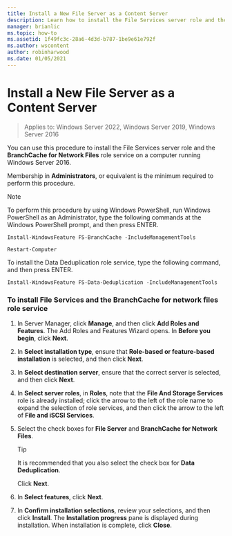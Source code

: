```yaml
---
title: Install a New File Server as a Content Server
description: Learn how to install the File Services server role and the BranchCache for Network Files role service on a computer running  Windows Server 2016.
manager: brianlic
ms.topic: how-to
ms.assetid: 1f49fc3c-28a6-4d3d-b787-1be9e61e792f
ms.author: wscontent
author: robinharwood
ms.date: 01/05/2021
---
```

# Install a New File Server as a Content Server

>Applies to: Windows Server 2022, Windows Server 2019, Windows Server 2016

You can use this procedure to install the File Services server role and the **BranchCache for Network Files** role service on a computer running  Windows Server 2016.

Membership in **Administrators**, or equivalent is the minimum required to perform this procedure.

> [!NOTE]
> To perform this procedure by using Windows PowerShell, run Windows PowerShell as an Administrator, type the following commands at the Windows PowerShell prompt, and then press ENTER.
>
> `Install-WindowsFeature FS-BranchCache -IncludeManagementTools`
>
> `Restart-Computer`
>
> To install the Data Deduplication role service, type the following command, and then press ENTER.
>
> `Install-WindowsFeature FS-Data-Deduplication -IncludeManagementTools`

### To install File Services and the BranchCache for network files role service

1.  In Server Manager, click **Manage**, and then click **Add Roles and Features**. The Add Roles and Features Wizard opens. In **Before you begin**, click **Next**.

2.  In **Select installation type**, ensure that **Role-based or feature-based installation** is selected, and then click **Next**.

3.  In **Select destination server**, ensure that the correct server is selected, and then click **Next**.

4.  In **Select server roles**, in **Roles**, note that the **File And Storage Services** role is already installed; click the arrow to the left of the role name to expand the selection of role services, and then click the arrow to the left of **File and iSCSI Services**.

5.  Select the check boxes for **File Server** and **BranchCache for Network Files**.

    > [!TIP]
    > It is recommended that you also select the check box for **Data Deduplication**.

    Click **Next**.

6.  In **Select features**, click **Next**.

7.  In **Confirm installation selections**, review your selections, and then click **Install**. The **Installation progress** pane is displayed during installation. When installation is complete, click **Close**.
